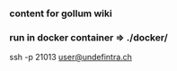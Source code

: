 ### content for gollum wiki
### run in docker container => ./docker/

ssh -p 21013 user@undefintra.ch